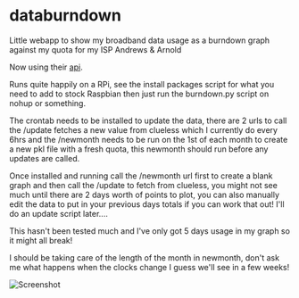 databurndown
============

Little webapp to show my broadband data usage as a burndown graph against my quota for my ISP Andrews &amp; Arnold

Now using their [api](http://aa.net.uk/support-chaos.html).

Runs quite happily on a RPi, see the install packages script for what you need to add to stock Raspbian then just run the burndown.py script on nohup or something.

The crontab needs to be installed to update the data, there are 2 urls to call the /update fetches a new value from clueless which I currently do every 6hrs and the /newmonth needs to be run on the 1st of each month to create a new pkl file with a fresh quota, this newmonth should run before any updates are called.

Once installed and running call the /newmonth url first to create a blank graph and then call the /update to fetch from clueless, you might not see much until there are 2 days worth of points to plot, you can also manually edit the data to put in your previous days totals if you can work that out! I'll do an update script later....

This hasn't been tested much and I've only got 5 days usage in my graph so it might all break! 

I should be taking care of the length of the month in newmonth, don't ask me what happens when the clocks change I guess we'll see in a few weeks!

![Screenshot](https://raw.githubusercontent.com/sammachin/databurndown/master/screenshot.png "Screenshot")
